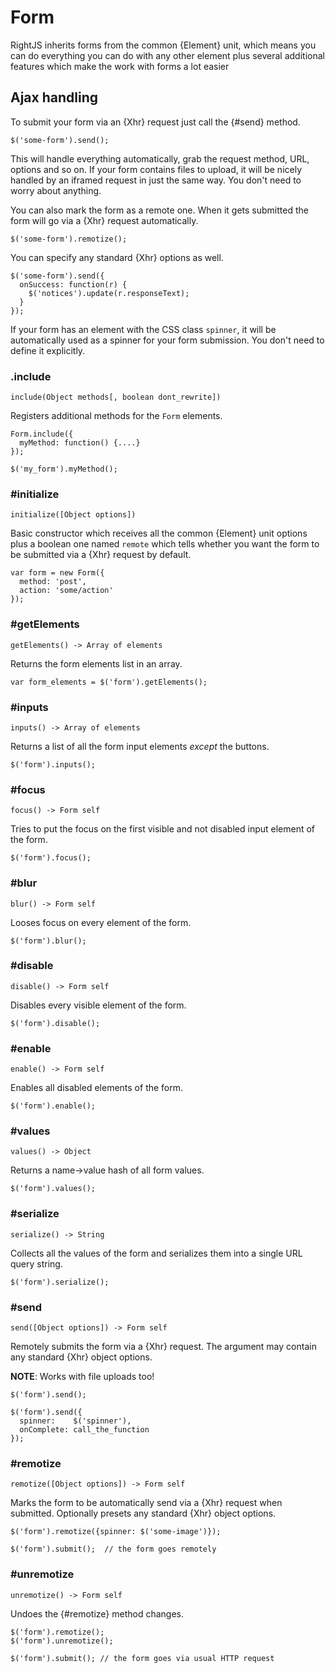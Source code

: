 # Form

RightJS inherits forms from the common {Element} unit, which means you can do
everything you can do with any other element plus several additional features 
which make the work with forms a lot easier

## Ajax handling

To submit your form via an {Xhr} request just call the {#send} method.

    $('some-form').send();

This will handle everything automatically, grab the request method, URL,
options and so on. If your form contains files to upload, it will be
nicely handled by an iframed request in just the same way. You don't need
to worry about anything.

You can also mark the form as a remote one. When it gets submitted the
form will go via a {Xhr} request automatically.

    $('some-form').remotize();

You can specify any standard {Xhr} options as well.

    $('some-form').send({
      onSuccess: function(r) {
        $('notices').update(r.responseText);
      }
    });
    
If your form has an element with the CSS class `spinner`, it will be automatically
used as a spinner for your form submission. You don't need to define it explicitly.


### .include

    include(Object methods[, boolean dont_rewrite])

Registers additional methods for the `Form` elements.

    Form.include({
      myMethod: function() {....}
    });

    $('my_form').myMethod();



### #initialize

    initialize([Object options])

Basic constructor which receives all the common {Element} unit options plus a
boolean one named `remote` which tells whether you want the form to be submitted
via a {Xhr} request by default.

    var form = new Form({
      method: 'post',
      action: 'some/action'
    });


### #getElements

    getElements() -> Array of elements

Returns the form elements list in an array.

    var form_elements = $('form').getElements();


### #inputs

    inputs() -> Array of elements

Returns a list of all the form input elements _except_ the buttons.

    $('form').inputs();


### #focus

    focus() -> Form self

Tries to put the focus on the first visible and not disabled input element 
of the form.

    $('form').focus();


### #blur

    blur() -> Form self

Looses focus on every element of the form.

    $('form').blur();


### #disable

    disable() -> Form self

Disables every visible element of the form.

    $('form').disable();


### #enable

    enable() -> Form self

Enables all disabled elements of the form.

    $('form').enable();


### #values

    values() -> Object

Returns a name->value hash of all form values.

    $('form').values();


### #serialize

    serialize() -> String

Collects all the values of the form and serializes them into a single
URL query string.

    $('form').serialize();


### #send

    send([Object options]) -> Form self

Remotely submits the form via a {Xhr} request. The argument may contain
any standard {Xhr} object options.
  
__NOTE__: Works with file uploads too!


    $('form').send();
    
    $('form').send({
      spinner:    $('spinner'),
      onComplete: call_the_function
    });


### #remotize

    remotize([Object options]) -> Form self

Marks the form to be automatically send via a {Xhr} request when submitted.
Optionally presets any standard {Xhr} object options.

    $('form').remotize({spinner: $('some-image')});
    
    $('form').submit();  // the form goes remotely


### #unremotize

    unremotize() -> Form self

Undoes the {#remotize} method changes.

    $('form').remotize();
    $('form').unremotize();
    
    $('form').submit(); // the form goes via usual HTTP request


